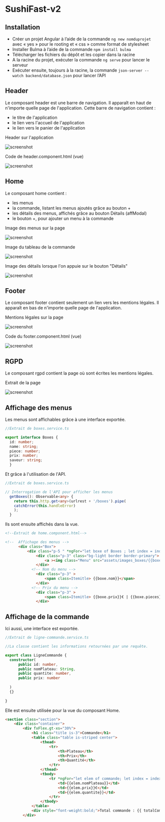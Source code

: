 # SushiFast-v2

## Installation

- Créer un projet Angular à l’aide de la commande ```ng new nomduprojet``` avec « yes » pour le rooting et « css » comme format de stylesheet
- Installer Bulma à l’aide de la commande ```npm install bulma```
- Télécharger les fichiers du dépôt et les copier dans la racine
- A la racine du projet, exécuter la commande ```ng serve``` pour lancer le serveur
- Exécuter ensuite, toujours à la racine, la commande ```json-server --watch backend/database.json``` pour lancer l’API

## Header

Le composant header est une barre de navigation. Il apparaît en haut de n'importe quelle page de l'application. Cette barre de navigation contient :
- le titre de l'application
- le lien vers l'accueil de l'application
- le lien vers le panier de l'application

Header sur l'application

![screenshot](https://user-images.githubusercontent.com/78152375/161386049-ebd55934-204e-4901-8836-11aab82757a1.PNG)

Code de header.component.html (vue)

![screenshot](https://user-images.githubusercontent.com/78152375/161381844-a94f0b23-6c2d-41ab-a645-c91a69bd7953.PNG)

## Home

Le composant home contient :
- les menus
- la commande, listant les menus ajoutés grâce au bouton +
- les détails des menus, affichés grâce au bouton Détails (affModal)
- le bouton +, pour ajouter un menu à la commande

Image des menus sur la page

![screenshot](https://user-images.githubusercontent.com/78152375/161388084-81c9aedc-b1a2-4829-a6f2-2149b0f0ffbd.PNG)

Image du tableau de la commande

![screenshot](https://user-images.githubusercontent.com/78152375/161388091-3cddc109-1398-40cf-bc33-0f348eccb707.PNG)

Image des détails lorsque l'on appuie sur le bouton "Détails"

![screenshot](https://user-images.githubusercontent.com/78152375/161388097-f55566db-6982-436a-8194-3ece9ee790a5.PNG)

## Footer

Le composant footer contient seulement un lien vers les mentions légales. Il apparaît en bas de n'importe quelle page de l'application.

Mentions légales sur la page

![screenshot](https://user-images.githubusercontent.com/78152375/161381838-c4209c3a-f6b8-489f-a918-599a3fdfbedb.PNG)

Code du footer.component.html (vue)

![screenshot](https://user-images.githubusercontent.com/78152375/161381843-f0f88ab4-0400-4a54-a787-82aadee9a35d.PNG)

## RGPD

Le composant rgpd contient la page où sont écrites les mentions légales.

Extrait de la page

![screenshot](https://user-images.githubusercontent.com/78152375/161385663-6bf58df6-7424-4425-90d3-16c8e66f352e.PNG)

## Affichage des menus

Les menus sont affichables grâce à une interface exportée.

```typescript
//Extrait de boxes.service.ts

export interface Boxes {
  id: number;
  name: string;
  piece: number;
  prix: number;
  saveur: string;
  }
  ```

Et grâce à l'utilisation de l'API.

```typescript
//Extrait de boxes.service.ts

// Interrogation de l'API pour afficher les menus
  getBoxes(): Observable<any> {
    return this.http.get<any>(urlrest + '/boxes').pipe(
    catchError(this.handleError)
    );
  }
  ```
  
  Ils sont ensuite affichés dans la vue.
  
  ```html
<!--Extrait de home.component.html-->

 <!--  Affichage des menus -->
        <div class="Box">
            <div class="p-5 " *ngFor="let boxe of Boxes ; let index = index"  >
                <div class="p-3" class="bg-light border border-primary">
                    <a ><img class="Menu" src="assets/images_boxes/{{boxe.image}}.webp"/></a>
                </div>
              <!-- Nom du menu -->
                <div class="p-3" > 
                    <span class=Itemitle> {{boxe.nom}}</span>
                </div>
              <!-- Prix du menu -->
                <div class="p-3" > 
                    <span class=Itemitle> {{boxe.prix}}€ | {{boxe.pieces}} pièces</span>
                </div>
```
  
  ## Affichage de la commande
  
  Ici aussi, une interface est exportée.
  
  ```typescript
  //Extrait de ligne-commande.service.ts
  
  //La classe contient les informations retournées par une requête.

export class LigneCommande {
    constructor(
        public id: number,
        public nomPlateau: String,
        public quantite: number,
        public prix: number
        
    )
    {}
   
}
```

Elle est ensuite utilisée pour la vue du composant Home.
```html
<section class="section">
    <div class="container">
        <div fxFlex.gt-xs="30%">
            <h1 class="title is-3">Commande</h1>
            <table class="table is-striped center">
                <thead>
                    <tr>
                        <th>Plateau</th>
                        <th>Prix</th>
                        <th>Quantité</th>
                    </tr>
                </thead>
                <tbody>
                    <tr *ngFor="let elem of commande; let index = index">
                        <td>{{elem.nomPlateau}}</td>
                        <td>{{elem.prix}}€</td>
                        <td>{{elem.quantite}}</td>
                    </tr>
                </tbody>
            </table>
            <div style="font-weight:bold;">Total commande : {{ totalCommande() }}€</div>
        </div>
```
